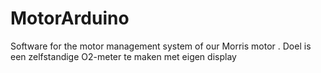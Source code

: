 # MotorArduino
Software for the motor management system of our Morris motor
. Doel is een zelfstandige O2-meter te maken met eigen display
